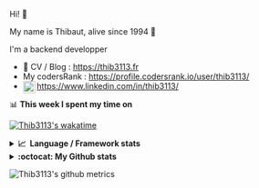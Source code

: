 Hi! 👋

My name is Thibaut, alive since 1994 🍷

I'm a backend developper

-   📝 CV / Blog : https://thib3113.fr
-   My codersRank : https://profile.codersrank.io/user/thib3113/
-   <a href="https://www.linkedin.com/in/thib3113/"><img align="left" alt="Thib3113's Linkedin" width="21px" src="https://img.icons8.com/color/48/linkedin.png" /></a> https://www.linkedin.com/in/thib3113/

📊 **This week I spent my time on**

[![Thib3113's wakatime](https://github-readme-stats.vercel.app/api/wakatime?username=thib3113&layout=default&theme=dracula&langs_count=6&hide_title=true&hide_border=true)](https://wakatime.com/@thib3113)

<details>
  <summary><b>📈&nbsp;&nbsp;Language&nbsp;/&nbsp;Framework stats</b></summary>
  <br/>  
  <a href='https://profile.codersrank.io/user/thib3113/'>
  <img src='http://cr-skills-chart-widget.azurewebsites.net/api/api?username=thib3113&padding=30&skills=php,batchfile,javascript,less,mysql,reactjs,scss,shell,typescript,vue'>
  </a>
</details>

<details>
  <summary><b>:octocat: My Github stats</b></summary>
  <br/>  
  
  <img src="https://github-readme-stats.vercel.app/api?username=thib3113&theme=dracula&show_icons=true&" alt="Thib3113's GitHub stats" />

<!--START_SECTION:activity-->

1. 🚀 Published release [v1.3.1](https://github.com/spailybot/moleculer-auto-openapi/releases/tag/v1.3.1) in [spailybot/moleculer-auto-openapi](https://github.com/spailybot/moleculer-auto-openapi)
2. 🎉 Merged PR [#4](https://github.com/spailybot/moleculer-auto-openapi/pull/4) in [spailybot/moleculer-auto-openapi](https://github.com/spailybot/moleculer-auto-openapi)
3. 💪 Opened PR [#4](https://github.com/spailybot/moleculer-auto-openapi/pull/4) in [spailybot/moleculer-auto-openapi](https://github.com/spailybot/moleculer-auto-openapi)
4. ❗ Opened issue [#19](https://github.com/vilvaathibanpb/react-rating-tooltip/issues/19) in [vilvaathibanpb/react-rating-tooltip](https://github.com/vilvaathibanpb/react-rating-tooltip)
5. 🎉 Merged PR [#299](https://github.com/thib3113/vban/pull/299) in [thib3113/vban](https://github.com/thib3113/vban)
 <!--END_SECTION:activity-->

</details>

![Thib3113's github metrics](https://gist.githubusercontent.com/thib3113/83a96e16f8bca103f1b0e376186c66ec/raw/github-metrics.svg)
